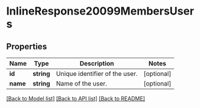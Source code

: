 # InlineResponse20099MembersUsers

## Properties
Name | Type | Description | Notes
------------ | ------------- | ------------- | -------------
**id** | **string** | Unique identifier of the user. | [optional] 
**name** | **string** | Name of the user. | [optional] 

[[Back to Model list]](../README.md#documentation-for-models) [[Back to API list]](../README.md#documentation-for-api-endpoints) [[Back to README]](../README.md)


